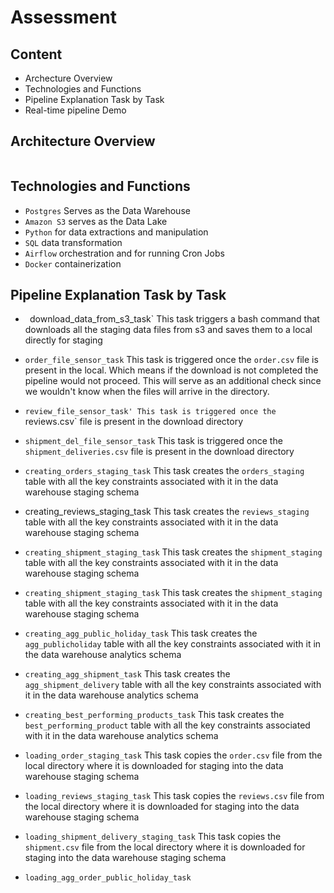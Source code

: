 # Assessment

## Content
- Archecture Overview
- Technologies and Functions
- Pipeline Explanation Task by Task
- Real-time pipeline Demo

## Architecture Overview
![]()

## Technologies and Functions

- `Postgres` Serves as the Data Warehouse
- `Amazon S3` serves as the Data Lake
- `Python` for data extractions and manipulation
- `SQL` data transformation
- `Airflow` orchestration and for running Cron Jobs
- `Docker` containerization

## Pipeline Explanation Task by Task

- ` `download_data_from_s3_task`
This task triggers a bash command that downloads all the staging data files from s3 and saves them to a local directly for staging

- `order_file_sensor_task`
This task is triggered once the `order.csv` file is present in the local. Which means if the download is not completed the pipeline would not proceed. This will serve as an additional check since we wouldn't know when the files will arrive in the directory.

- `review_file_sensor_task'
This task is triggered once the `reviews.csv` file is present in the download directory

- `shipment_del_file_sensor_task` 
This task is triggered once the `shipment_deliveries.csv` file is present in the download directory

- `creating_orders_staging_task`
This task creates the `orders_staging` table with all the key constraints associated with it in the data warehouse staging schema

- creating_reviews_staging_task
This task creates the `reviews_staging` table with all the key constraints associated with it in the data warehouse staging schema

- `creating_shipment_staging_task`
This task creates the `shipment_staging` table with all the key constraints associated with it in the data warehouse staging schema

- `creating_shipment_staging_task`
This task creates the `shipment_staging` table with all the key constraints associated with it in the data warehouse staging schema

- `creating_agg_public_holiday_task`
This task creates the `agg_publicholiday` table with all the key constraints associated with it in the data warehouse analytics schema

- `creating_agg_shipment_task`
This task creates the `agg_shipment_delivery` table with all the key constraints associated with it in the data warehouse analytics schema

- `creating_best_performing_products_task`
This task creates the `best_performing_product` table with all the key constraints associated with it in the data warehouse analytics schema

- `loading_order_staging_task`
This task copies the `order.csv` file from the local directory where it is downloaded for staging into the data warehouse staging schema

- `loading_reviews_staging_task`
This task copies the `reviews.csv` file from the local directory where it is downloaded for staging into the data warehouse staging schema

- `loading_shipment_delivery_staging_task`
This task copies the `shipment.csv` file from the local directory where it is downloaded for staging into the data warehouse staging schema

- `loading_agg_order_public_holiday_task`





